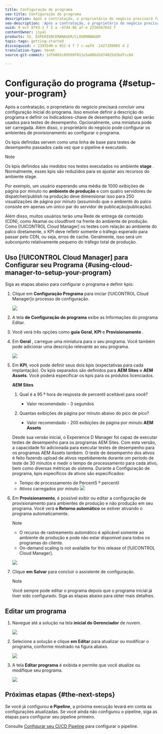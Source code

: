 ```yaml
---
title: Configuração do programa
seo-title: Configuração do programa
description: Após a contratação, o proprietário do negócio precisará fazer uma configuração inicial do programa.
seo-description: 'Após a contratação, o proprietário do negócio precisará fazer uma configuração inicial do Adobe AEM Cloud Manager. Isso envolve definir a descrição do programa e definir os kpis que serão usados para testes de desempenho. '
uuid: 9 ecf 8743-1 f 5 a -4744-86 af-e 2256567642 f
contentOwner: jsyal
products: SG_ EXPERIENCEMANAGER/CLOUDMANAGER
topic-tags: getting-started
discoiquuid: c 2393540-e 852-4 f 7 c-aafd -1427209065 d 2
translation-type: tm+mt
source-git-commit: 1dfb065c09569f811e5a006d3d74825d3bd7cc8d

---
```



# Configuração do programa {#setup-your-program}

Após a contratação, o proprietário do negócio precisará concluir uma configuração inicial do programa. Isso envolve definir a descrição do programa e definir os Indicadores-chave de desempenho (kpis) que serão usados para testes de desempenho. Opcionalmente, uma miniatura pode ser carregada. Além disso, o proprietário do negócio pode configurar os ambientes de provisionamento ao configurar o programa.

Os kpis definidas servem como uma linha de base para testes de desempenho passados cada vez que o pipeline é executado.

>[!NOTE]
>
>Os kpis definidos são medidos nos testes executados no ambiente **stage** . Normalmente, esses kpis são reduzidos para se ajustar aos recursos do ambiente stage.
>
>Por exemplo, um usuário esperando uma média de 1000 exibições de página por minuto no **ambiente de produção** e com quatro servidores de dispatcher/publish na produção deve dimensionar isso para 250 visualizações de página por minuto (assumindo que o ambiente do palco consiste em apenas um único par do servidor de publicação/publicação).
>
>Além disso, muitos usuários terão uma Rede de entrega de conteúdo (CDN), como Akamai ou cloudfront na frente do ambiente de produção. Como [!UICONTROL Cloud Manager] os testes com relação ao ambiente do palco diretamente, o KPI deve refletir somente o tráfego esperado para passar pelo CDN, ou seja, erros de cache. Geralmente, isso será um subconjunto relativamente pequeno do tráfego total de produção.

## Uso [!UICONTROL Cloud Manager] para Configurar seu Programa {#using-cloud-manager-to-setup-your-program}

Siga as etapas abaixo para configurar o programa e definir kpis:

1. Clique em **Configuração Programa** para iniciar [!UICONTROL Cloud Manager]o processo de configuração.

   ![](assets/SetUpProgram1.png)

1. A tela **de Configuração do programa** exibe as Informações do programa Editar.

1. Você verá três opções como **guia Geral**, **KPI** e **Provisionamento** .

1. Em **Geral** , carregue uma miniatura para o seu programa. Você também pode adicionar uma descrição relevante ao seu programa.

   ![](assets/Setup_Program-General.png)

1. Em **KPI**, você pode definir seus dois kpis (expectativas para cada implantação). Os kpis separados são definidos para **AEM Sites** e **AEM Assets**. Você poderá especificar os kpis para os produtos licenciados.

   **AEM Sites**

   1. Qual é a 95 ª hora de resposta de percentil aceitável para você?

      * Valor recomendado - 3 segundos
   1. Quantas exibições de página por minuto abaixo do pico de pico?

      * Valor recomendado - 200 exibições de página por minuto
   **AEM Assets**

   Desde sua versão inicial, o Experience D Manager foi capaz de executar testes de desempenho para os programas AEM Sites. Com esta versão, a capacidade foi adicionada para executar testes de desempenho para os programas AEM Assets também. O teste de desempenho dos ativos é feito fazendo upload de ativos repetidamente durante um período de teste de 30 minutos e medir o tempo de processamento para cada ativo, bem como diversas métricas do sistema.
Durante a Configuração de programa, kpis específicos de ativos são especificados:

   * Tempo de processamento de Percent5 º percentil
   * Ativos carregados por minuto
   ![](assets/Setup_Program-KPIs.png)

1. Em **Provisionamento**, é possível exibir ou editar a configuração de provisionamento para ambientes de produção e não produção em seu programa. Você verá **o Retorno automático** se estiver ativando o programa automaticamente.

   >[!NOTE]
   >
   >* O recurso de rastreamento automático é aplicável somente ao ambiente de produção e pode não estar disponível para todos os programas do cliente.
   >* On-demand scaling is not available for this release of [!UICONTROL Cloud Manager].


   ![](assets/Setup_Program-Provisioning.png)

1. Clique **em Salvar** para concluir o assistente de configuração.

   >[!NOTE]
   >
   >Você sempre pode editar o programa depois que o programa inicial já tiver sido configurado. Siga as etapas abaixo para obter mais detalhes.

## Editar um programa

1. Navegue até a solução na tela **inicial do Gerenciador** de nuvem.

   ![](assets/SetUpProgram5.png)

1. Selecione a solução e clique **em Editar** para atualizar ou modificar o programa, conforme mostrado na figura abaixo.

   ![](assets/SetUpProgram6.png)

1. A tela **Editar programa** é exibida e permite que você atualize ou modifique seu programa.

   ![](assets/Editing_Program-screen3.png)

## Próximas etapas {#the-next-steps}

Se você já configurou **o Pipeline**, a próxima execução levará em conta as configurações atualizadas. Se você ainda não configurou o pipeline, siga as etapas para configurar seu pipeline primeiro.

Consulte [Configurar seu CI/CD Pipeline](https://helpx.adobe.com/experience-manager/cloud-manager/using/configuring-pipeline.html) para configurar o pipeline.
